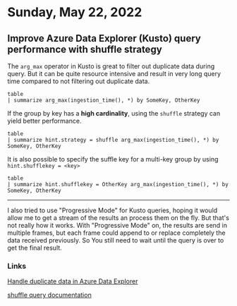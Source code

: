 # Sunday, May 22, 2022

## Improve Azure Data Explorer (Kusto) query performance with shuffle strategy

The `arg_max`  operator in Kusto is great to filter out duplicate data during query.
But it can be quite resource intensive and result in very long query time compared to not filtering out duplicate data.

```kql
table
| summarize arg_max(ingestion_time(), *) by SomeKey, OtherKey
```

If the group by key has a **high cardinality**, using the `shuffle` strategy can yield better performance.

```kql
table
| summarize hint.strategy = shuffle arg_max(ingestion_time(), *) by SomeKey, OtherKey
```

It is also possible to specify the suffle key for a multi-key group by using `hint.shufflekey = <key>`

```kql
table
| summarize hint.shufflekey = OtherKey arg_max(ingestion_time(), *) by SomeKey, OtherKey
```
---
I also tried to use "Progressive Mode" for Kusto queries, hoping it would allow me to get a stream of the results an process them on the fly. But that's not really how it works.
With "Progressive Mode" on, the results are send in multiple frames, but each frame could append to or replace completely the data received previously. So You still need to wait until the query is over to get the final result.

### Links

[Handle duplicate data in Azure Data Explorer](https://docs.microsoft.com/en-us/azure/data-explorer/dealing-with-duplicates)

[shuffle query documentation](https://docs.microsoft.com/en-us/azure/data-explorer/kusto/query/shufflequery) 

